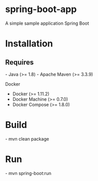 # spring-boot-app

A simple sample application Spring Boot

<h1> Installation </h1> 

<h2> Requires </h2>
- Java (>= 1.8)
- Apache Maven (>= 3.3.9)

Docker
- Docker (>= 1.11.2)
- Docker Machine (>= 0.7.0)
- Docker Compose (>= 1.8.0)

<h1> Build </h1>
- mvn clean package

<h1> Run </h1>
- mvn spring-boot:run


